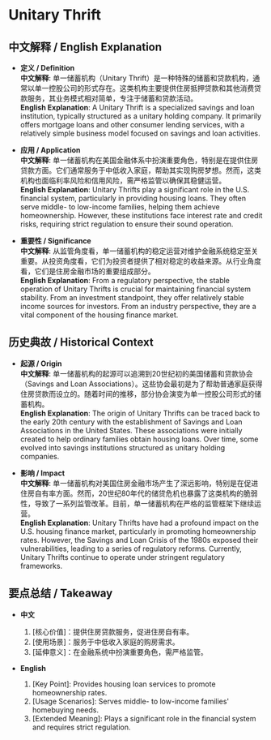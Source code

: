# Unitary Thrift

## 中文解释 / English Explanation

* **定义 / Definition**  
  **中文解释**: 单一储蓄机构（Unitary Thrift）是一种特殊的储蓄和贷款机构，通常以单一控股公司的形式存在。这类机构主要提供住房抵押贷款和其他消费贷款服务，其业务模式相对简单，专注于储蓄和贷款活动。  
  **English Explanation**: A Unitary Thrift is a specialized savings and loan institution, typically structured as a unitary holding company. It primarily offers mortgage loans and other consumer lending services, with a relatively simple business model focused on savings and loan activities.

* **应用 / Application**  
  **中文解释**: 单一储蓄机构在美国金融体系中扮演重要角色，特别是在提供住房贷款方面。它们通常服务于中低收入家庭，帮助其实现购房梦想。然而，这类机构也面临利率风险和信用风险，需严格监管以确保其稳健运营。  
  **English Explanation**: Unitary Thrifts play a significant role in the U.S. financial system, particularly in providing housing loans. They often serve middle- to low-income families, helping them achieve homeownership. However, these institutions face interest rate and credit risks, requiring strict regulation to ensure their sound operation.

* **重要性 / Significance**  
  **中文解释**: 从监管角度看，单一储蓄机构的稳定运营对维护金融系统稳定至关重要。从投资角度看，它们为投资者提供了相对稳定的收益来源。从行业角度看，它们是住房金融市场的重要组成部分。  
  **English Explanation**: From a regulatory perspective, the stable operation of Unitary Thrifts is crucial for maintaining financial system stability. From an investment standpoint, they offer relatively stable income sources for investors. From an industry perspective, they are a vital component of the housing finance market.

## 历史典故 / Historical Context

* **起源 / Origin**  
  **中文解释**: 单一储蓄机构的起源可以追溯到20世纪初的美国储蓄和贷款协会（Savings and Loan Associations）。这些协会最初是为了帮助普通家庭获得住房贷款而设立的。随着时间的推移，部分协会演变为单一控股公司形式的储蓄机构。  
  **English Explanation**: The origin of Unitary Thrifts can be traced back to the early 20th century with the establishment of Savings and Loan Associations in the United States. These associations were initially created to help ordinary families obtain housing loans. Over time, some evolved into savings institutions structured as unitary holding companies.

* **影响 / Impact**  
  **中文解释**: 单一储蓄机构对美国住房金融市场产生了深远影响，特别是在促进住房自有率方面。然而，20世纪80年代的储贷危机也暴露了这类机构的脆弱性，导致了一系列监管改革。目前，单一储蓄机构在严格的监管框架下继续运营。  
  **English Explanation**: Unitary Thrifts have had a profound impact on the U.S. housing finance market, particularly in promoting homeownership rates. However, the Savings and Loan Crisis of the 1980s exposed their vulnerabilities, leading to a series of regulatory reforms. Currently, Unitary Thrifts continue to operate under stringent regulatory frameworks.

## 要点总结 / Takeaway

* **中文**  
  1. [核心价值]：提供住房贷款服务，促进住房自有率。
  2. [使用场景]：服务于中低收入家庭的购房需求。
  3. [延伸意义]：在金融系统中扮演重要角色，需严格监管。

* **English**  
  1. [Key Point]: Provides housing loan services to promote homeownership rates.
  2. [Usage Scenarios]: Serves middle- to low-income families' homebuying needs.
  3. [Extended Meaning]: Plays a significant role in the financial system and requires strict regulation.